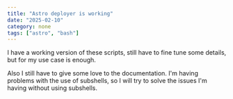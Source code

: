 ```yaml
---
title: "Astro deployer is working"
date: "2025-02-10"
category: none
tags: ["astro", "bash"]
---
```


I have a working version of these scripts, still
have to fine tune some details, but for my use 
case is enough.

Also I still have to give some love to the
documentation. I'm having problems with the use
of subshells, so I will try to solve the issues
I'm having without using subshells.